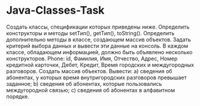 # Java-Classes-Task
Создать классы, спецификации которых приведены ниже. Определить конструкторы и методы setТип(), getТип(), toString(). Определить дополнительно методы в классе, создающем массив объектов. Задать критерий выбора данных и вывести эти данные на консоль. В каждом классе, обладающем информацией, должно быть объявлено несколько конструкторов.
Phone: id, Фамилия, Имя, Отчество, Адрес, Номер кредитной карточки, Дебет, Кредит, Время городских и междугородных разговоров. Создать массив объектов. Вывести: a) сведения об абонентах, у которых время внутригородских разговоров превышает заданное; b) сведения об абонентах, которые пользовались междугородной связью; c) сведения об абонентах в алфавитном порядке.
